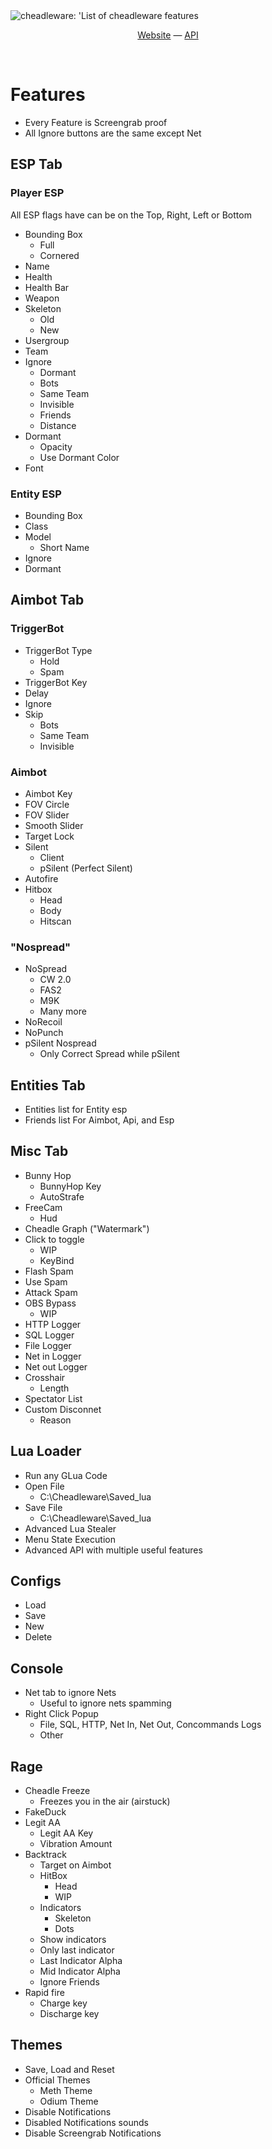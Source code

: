 <img src="https://i.imgur.com/h11YYgF.gif" alt="cheadleware: 'List of cheadleware features">
<p align="center"><a href="https://cheadleware.net">Website</a> &mdash; <a href="https://cheadleware.net/api">API</a></p>

<br>


# Features
- Every Feature is Screengrab proof
- All Ignore buttons are the same except Net
## ESP Tab
### Player ESP
All ESP flags have can be on the Top, Right, Left or Bottom
- Bounding Box
    - Full
    - Cornered
- Name
- Health
- Health Bar
- Weapon
- Skeleton
    - Old
    - New
- Usergroup
- Team
- Ignore
    - Dormant
    - Bots
    - Same Team
    - Invisible
    - Friends
    - Distance
- Dormant
    - Opacity
    - Use Dormant Color
- Font
### Entity ESP
- Bounding Box
- Class
- Model
    - Short Name
- Ignore
- Dormant
## Aimbot Tab
### TriggerBot
- TriggerBot Type
    - Hold
    - Spam
- TriggerBot Key
- Delay
- Ignore
- Skip
    - Bots
    - Same Team
    - Invisible
### Aimbot
- Aimbot Key
- FOV Circle
- FOV Slider
- Smooth Slider
- Target Lock
- Silent
    - Client
    - pSilent (Perfect Silent)
- Autofire
- Hitbox
    - Head
    - Body
    - Hitscan
### "Nospread"
- NoSpread
    - CW 2.0
    - FAS2
    - M9K
    - Many more
- NoRecoil
- NoPunch
- pSilent Nospread
    - Only Correct Spread while pSilent
## Entities Tab
- Entities list for Entity esp
- Friends list For Aimbot, Api, and Esp
## Misc Tab
- Bunny Hop
    - BunnyHop Key
    - AutoStrafe
- FreeCam
    - Hud
- Cheadle Graph ("Watermark")
- Click to toggle
    - WIP
    - KeyBind
- Flash Spam
- Use Spam
- Attack Spam
- OBS Bypass
    - WIP
- HTTP Logger
- SQL Logger
- File Logger
- Net in Logger
- Net out Logger
- Crosshair
    - Length
- Spectator List
- Custom Disconnet
    - Reason
## Lua Loader
- Run any GLua Code
- Open File
     - C:\Cheadleware\Saved_lua
- Save File
     - C:\Cheadleware\Saved_lua
- Advanced Lua Stealer
- Menu State Execution
- Advanced API with multiple useful features
## Configs
- Load
- Save
- New
- Delete
## Console
- Net tab to ignore Nets
    - Useful to ignore nets spamming
- Right Click Popup
    - File, SQL, HTTP, Net In, Net Out, Concommands Logs
    - Other
## Rage
- Cheadle Freeze
    - Freezes you in the air (airstuck)
- FakeDuck
- Legit AA
    - Legit AA Key
    - Vibration Amount
- Backtrack
    - Target on Aimbot
    - HitBox
         - Head
         - WIP
    - Indicators 
         - Skeleton
         - Dots
    - Show indicators
    - Only last indicator
    - Last Indicator Alpha
    - Mid Indicator Alpha
    - Ignore Friends
- Rapid fire 
    - Charge key
    - Discharge key
## Themes
- Save, Load and Reset
- Official Themes
    - Meth Theme
    - Odium Theme
- Disable Notifications
- Disabled Notifications sounds
- Disable Screengrab Notifications